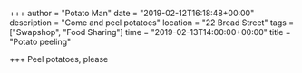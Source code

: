 +++
author = "Potato Man"
date = "2019-02-12T16:18:48+00:00"
description = "Come and peel potatoes"
location = "22 Bread Street"
tags = ["Swapshop", "Food Sharing"]
time = "2019-02-13T14:00:00+00:00"
title = "Potato peeling"

+++
Peel potatoes, please